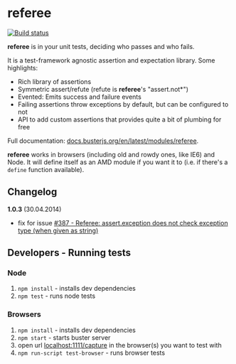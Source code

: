 # referee

[![Build status](https://secure.travis-ci.org/busterjs/referee.png?branch=master)](http://travis-ci.org/busterjs/referee)

**referee** is in your unit tests, deciding who passes and who fails.

It is a test-framework agnostic assertion and expectation library.
Some highlights:

- Rich library of assertions
- Symmetric assert/refute (refute is **referee**'s "assert.not*")
- Evented: Emits success and failure events
- Failing assertions throw exceptions by default, but can be configured to not
- API to add custom assertions that provides quite a bit of plumbing for free

Full documentation:
[docs.busterjs.org/en/latest/modules/referee](http://docs.busterjs.org/en/latest/modules/referee/).

**referee** works in browsers (including old and rowdy ones, like IE6) and Node.
It will define itself as an AMD module if you want it to (i.e. if there's a
`define` function available).


## Changelog

**1.0.3** (30.04.2014)

* fix for issue [#387 - Referee: assert.exception does not check exception type (when given as string)](https://github.com/busterjs/buster/issues/387)


## Developers - Running tests

### Node

  1. `npm install` - installs dev dependencies
  1. `npm test` - runs node tests
    
### Browsers

  1. `npm install` - installs dev dependencies
  1. `npm start` - starts buster server
  1. open url [localhost:1111/capture](http://localhost:1111/capture) in the browser(s) you want to test with
  1. `npm run-script test-browser` - runs browser tests
